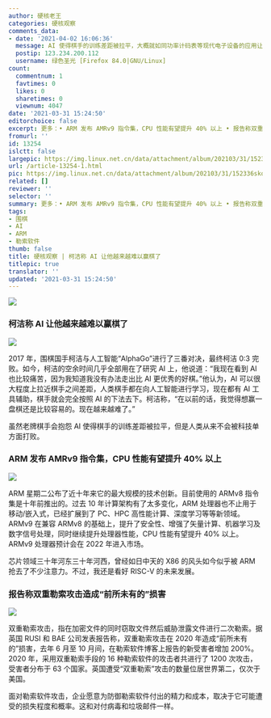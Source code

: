 ```yaml
---
author: 硬核老王
categories: 硬核观察
comments_data:
- date: '2021-04-02 16:06:36'
  message: AI 使得棋手的训练差距被拉平，大概就如同功率计码表等现代电子设备的应用让自行车手的训练差距被拉平吧。
  postip: 123.234.200.112
  username: 绿色圣光 [Firefox 84.0|GNU/Linux]
count:
  commentnum: 1
  favtimes: 0
  likes: 0
  sharetimes: 0
  viewnum: 4047
date: '2021-03-31 15:24:50'
editorchoice: false
excerpt: 更多：• ARM 发布 AMRv9 指令集，CPU 性能有望提升 40% 以上 • 报告称双重勒索攻击造成“前所未有的”损害
fromurl: ''
id: 13254
islctt: false
largepic: https://img.linux.net.cn/data/attachment/album/202103/31/152336skqc40g48gdkgpga.jpg
url: /article-13254-1.html
pic: https://img.linux.net.cn/data/attachment/album/202103/31/152336skqc40g48gdkgpga.jpg.thumb.jpg
related: []
reviewer: ''
selector: ''
summary: 更多：• ARM 发布 AMRv9 指令集，CPU 性能有望提升 40% 以上 • 报告称双重勒索攻击造成“前所未有的”损害
tags:
- 围棋
- AI
- ARM
- 勒索软件
thumb: false
title: 硬核观察 | 柯洁称 AI 让他越来越难以赢棋了
titlepic: true
translator: ''
updated: '2021-03-31 15:24:50'
---
```


![](https://img.linux.net.cn/data/attachment/album/202103/31/152336skqc40g48gdkgpga.jpg)


### 柯洁称 AI 让他越来越难以赢棋了


![](https://img.linux.net.cn/data/attachment/album/202103/31/152347tab3knkizdkxa8xx.jpg)


2017 年，围棋国手柯洁与人工智能“AlphaGo”进行了三番对决，最终柯洁 0:3 完败。如今，柯洁的空余时间几乎全部用在了研究 AI 上，他说道：“我现在看到 AI 也比较痛苦，因为我知道我没有办法走出比 AI 更优秀的好棋。”他认为，AI 可以很大程度上拉近棋手之间差距，人类棋手都在向人工智能进行学习，现在都有 AI 工具辅助，棋手就会完全按照 AI 的下法去下。柯洁称，“在以前的话，我觉得想赢一盘棋还是比较容易的。现在越来越难了。”


虽然老牌棋手会抱怨 AI 使得棋手的训练差距被拉平，但是人类从来不会被科技单方面打败。


### ARM 发布 AMRv9 指令集，CPU 性能有望提升 40% 以上


![](https://img.linux.net.cn/data/attachment/album/202103/31/152408zqdq03tk2c1mddcm.jpg)


ARM 星期二公布了近十年来它的最大规模的技术创新。目前使用的 ARMv8 指令集是十年前推出的。过去 10 年计算架构有了太多变化，ARM 处理器也不止用于移动/嵌入式，已经扩展到了 PC、HPC 高性能计算、深度学习等等新领域。ARMv9 在兼容 ARMv8 的基础上，提升了安全性、增强了矢量计算、机器学习及数字信号处理，同时继续提升处理器性能，CPU 性能有望提升 40% 以上。ARMv9 处理器预计会在 2022 年进入市场。


芯片领域三十年河东三十年河西，曾经如日中天的 X86 的风头如今似乎被 ARM 抢去了不少注意力。不过，我还是看好 RISC-V 的未来发展。


### 报告称双重勒索攻击造成“前所未有的”损害


![](https://img.linux.net.cn/data/attachment/album/202103/31/152427n1mw3mzkjdxkkw8w.jpg)


双重勒索攻击，指在加密文件的同时窃取文件然后威胁泄露文件进行二次勒索。据英国 RUSI 和 BAE 公司发表报告称，双重勒索攻击在 2020 年造成“前所未有的”损害，去年 6 月至 10 月间，在勒索软件博客上报告的新受害者增加 200%。2020 年，采用双重勒索手段的 16 种勒索软件的攻击者共进行了 1200 次攻击，受害者分布于 63 个国家。英国遭受“双重勒索”攻击的数量位居世界第二，仅次于美国。


面对勒索软件攻击，企业愿意为防御勒索软件付出的精力和成本，取决于它可能遭受的损失程度和概率。这和对付病毒和垃圾邮件一样。